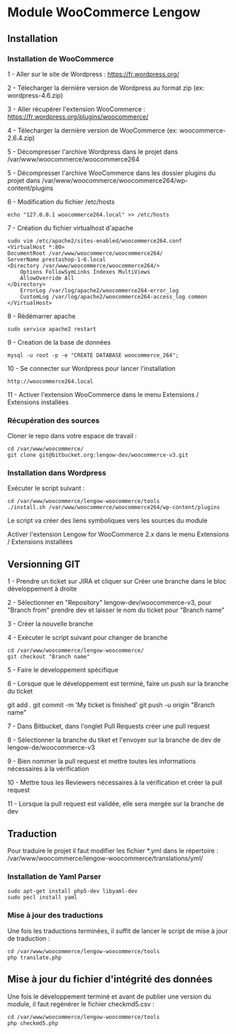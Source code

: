 # Module WooCommerce Lengow #

## Installation ##

### Installation de WooCommerce ###

1 - Aller sur le site de Wordpress : https://fr.wordpress.org/

2 - Télecharger la dernière version de Wordpress au format zip (ex: wordpress-4.6.zip)

3 - Aller récupérer l'extension WooCommerce : https://fr.wordpress.org/plugins/woocommerce/

4 - Télecharger la dernière version de WooCommerce (ex: woocommerce-2.6.4.zip)

5 - Décompresser l'archive Wordpress dans le projet dans /var/www/woocommerce/woocommerce264

5 - Décompresser l'archive WooCommerce dans les dossier plugins du projet dans /var/www/woocommerce/woocommerce264/wp-content/plugins

6 - Modification du fichier /etc/hosts

    echo "127.0.0.1 woocommerce264.local" >> /etc/hosts

7 - Création du fichier virtualhost d'apache

    sudo vim /etc/apache2/sites-enabled/woocommerce264.conf 
    <VirtualHost *:80>
    DocumentRoot /var/www/woocommerce/woocommerce264/
    ServerName prestashop-1-6.local
    <Directory /var/www/woocommerce/woocommerce264/>
        Options FollowSymLinks Indexes MultiViews
        AllowOverride All
    </Directory>
        ErrorLog /var/log/apache2/woocommerce264-error_log
        CustomLog /var/log/apache2/woocommerce264-access_log common
    </VirtualHost>

8 - Rédémarrer apache

    sudo service apache2 restart
    
9 - Creation de la base de données
    
    mysql -u root -p -e "CREATE DATABASE woocommerce_264"; 
        
10 - Se connecter sur Wordpress pour lancer l'installation
    
    http://woocommerce264.local

11 - Activer l'extension WooCommerce dans le menu Extensions / Extensions installées

### Récupération des sources ###

Cloner le repo dans votre espace de travail :

    cd /var/www/woocommerce/
    git clone git@bitbucket.org:lengow-dev/woocommerce-v3.git

### Installation dans Wordpress ###

Exécuter le script suivant :

    cd /var/www/woocommerce/lengow-woocommerce/tools
    ./install.sh /var/www/woocommerce/woocommerce264/wp-content/plugins

Le script va créer des liens symboliques vers les sources du module

Activer l'extension Lengow for WooCommerce 2.x dans le menu Extensions / Extensions installées

## Versionning GIT ##

1 - Prendre un ticket sur JIRA et cliquer sur Créer une branche dans le bloc développement à droite

2 - Sélectionner en "Repository" lengow-dev/woocommerce-v3, pour "Branch from" prendre dev et laisser le nom du ticket pour "Branch name"

3 - Créer la nouvelle branche

4 - Exécuter le script suivant pour changer de branche 

    cd /var/www/woocommerce/lengow-woocommerce/
    git checkout "Branch name"

5 - Faire le développement spécifique

6 - Lorsque que le développement est terminé, faire un push sur la branche du ticket

git add .
git commit -m 'My ticket is finished'
git push -u origin "Branch name"

7 - Dans Bitbucket, dans l'onglet Pull Requests créer une pull request

8 - Sélectionner la branche du tiket et l'envoyer sur la branche de dev de lengow-de/woocommerce-v3

9 - Bien nommer la pull request et mettre toutes les informations nécessaires à la vérification

10 - Mettre tous les Reviewers nécessaires à la vérification et créer la pull request

11 - Lorsque la pull request est validée, elle sera mergée sur la branche de dev

## Traduction ##

Pour traduire le projet il faut modifier les fichier *.yml dans le répertoire : /var/www/woocommerce/lengow-woocommerce/translations/yml/

### Installation de Yaml Parser ###

    sudo apt-get install php5-dev libyaml-dev
    sudo pecl install yaml

### Mise à jour des traductions ###

Une fois les traductions terminées, il suffit de lancer le script de mise à jour de traduction :

    cd /var/www/woocommerce/lengow-woocommerce/tools
    php translate.php

## Mise à jour du fichier d'intégrité des données ##

Une fois le développement terminé et avant de publier une version du module, il faut regénérer le fichier checkmd5.csv :

    cd /var/www/woocommerce/lengow-woocommerce/tools
    php checkmd5.php

